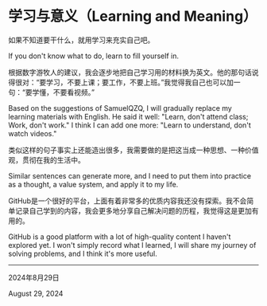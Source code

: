 # 学习与意义（Learning and Meaning）

如果不知道要干什么，就用学习来充实自己吧。

If you don't know what to do, learn to fill yourself in.

根据数字游牧人的建议，我会逐步地把自己学习用的材料换为英文。他的那句话说得很对：“要学习，不要上课；要工作，不要上班。”我觉得我自己也可以加一句：“要学懂，不要看视频。”

Based on the suggestions of SamuelQZQ, I will gradually replace my learning materials with English. He said it well: "Learn, don't attend class; Work, don't work." I think I can add one more: "Learn to understand, don't watch videos."

类似这样的句子事实上还能造出很多，我需要做的是把这当成一种思想、一种价值观，贯彻在我的生活中。

Similar sentences can generate more, and I need to put them into practice as a thought, a value system, and apply it to my life.

GitHub是一个很好的平台，上面有着非常多的优质内容我还没有探索。我不会简单记录自己学到的内容，我会更多地分享自己解决问题的历程，我觉得这是更加有用的。

GitHub is a good platform with a lot of high-quality content I haven't explored yet. I won't simply record what I learned, I will share my journey of solving problems, and I think it's more useful.

---

2024年8月29日

August 29, 2024